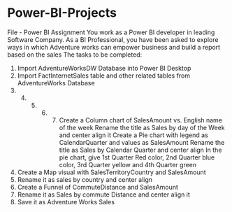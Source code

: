 # Power-BI-Projects
File - Power BI Assignment 
You work as a Power BI developer in leading Software Company. As a BI Professional, you have
been asked to explore ways in which Adventure works can empower business and build a report
based on the sales
The tasks to be completed:
1) Import AdventureWorksDW Database into Power BI Desktop
2) Import FactInternetSales table and other related tables from AdventureWorks
Database
3) 4) 5) 6) 7) Create a Column chart of SalesAmount vs. English name of the week
Rename the title as Sales by day of the Week and center align it
Create a Pie chart with legend as CalendarQuarter and values as SalesAmount
Rename the title as Sales by Calendar Quarter and center align
In the pie chart, give 1st Quarter Red color, 2nd Quarter blue color, 3rd Quarter yellow
and 4th Quarter green
8) Create a Map visual with SalesTerritoryCountry and SalesAmount
9) Rename it as sales by country and center align
10) Create a Funnel of CommuteDistance and SalesAmount
11) Rename it as Sales by commute Distance and center align it
12) Save it as Adventure Works Sales

